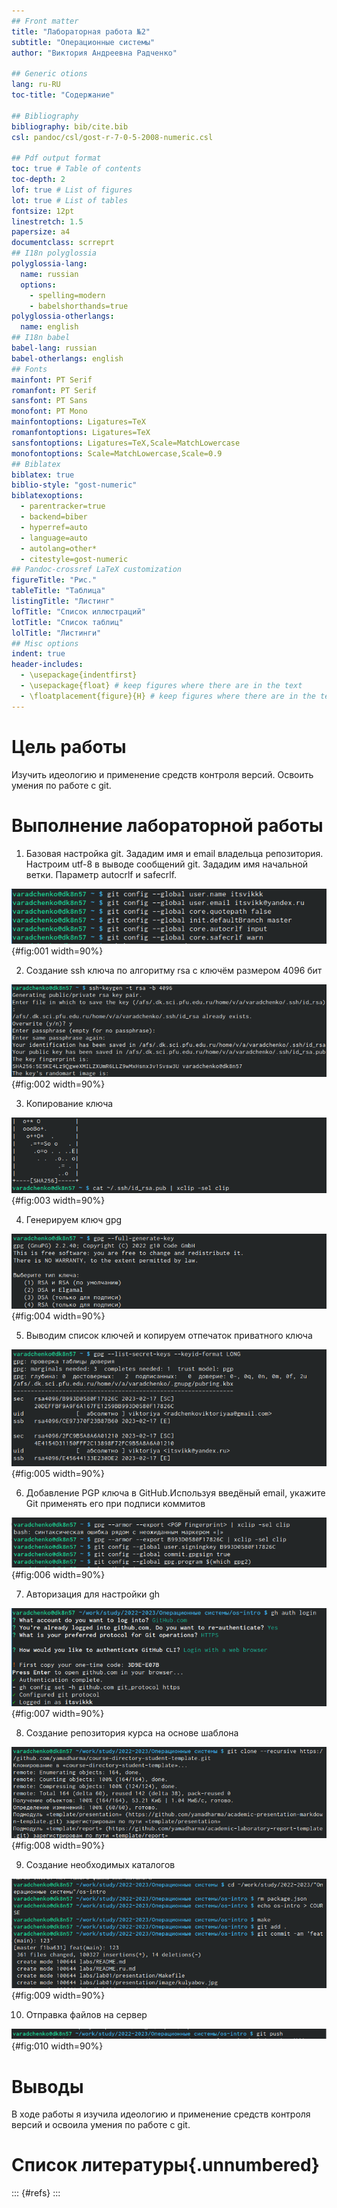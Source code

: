 ```yaml
---
## Front matter
title: "Лабораторная работа №2"
subtitle: "Операционные системы"
author: "Виктория Андреевна Радченко"

## Generic otions
lang: ru-RU
toc-title: "Содержание"

## Bibliography
bibliography: bib/cite.bib
csl: pandoc/csl/gost-r-7-0-5-2008-numeric.csl

## Pdf output format
toc: true # Table of contents
toc-depth: 2
lof: true # List of figures
lot: true # List of tables
fontsize: 12pt
linestretch: 1.5
papersize: a4
documentclass: scrreprt
## I18n polyglossia
polyglossia-lang:
  name: russian
  options:
	- spelling=modern
	- babelshorthands=true
polyglossia-otherlangs:
  name: english
## I18n babel
babel-lang: russian
babel-otherlangs: english
## Fonts
mainfont: PT Serif
romanfont: PT Serif
sansfont: PT Sans
monofont: PT Mono
mainfontoptions: Ligatures=TeX
romanfontoptions: Ligatures=TeX
sansfontoptions: Ligatures=TeX,Scale=MatchLowercase
monofontoptions: Scale=MatchLowercase,Scale=0.9
## Biblatex
biblatex: true
biblio-style: "gost-numeric"
biblatexoptions:
  - parentracker=true
  - backend=biber
  - hyperref=auto
  - language=auto
  - autolang=other*
  - citestyle=gost-numeric
## Pandoc-crossref LaTeX customization
figureTitle: "Рис."
tableTitle: "Таблица"
listingTitle: "Листинг"
lofTitle: "Список иллюстраций"
lotTitle: "Список таблиц"
lolTitle: "Листинги"
## Misc options
indent: true
header-includes:
  - \usepackage{indentfirst}
  - \usepackage{float} # keep figures where there are in the text
  - \floatplacement{figure}{H} # keep figures where there are in the text
---
```


# Цель работы

Изучить идеологию и применение средств контроля версий. Освоить умения по работе с git.

# Выполнение лабораторной работы

1. Базовая настройка git. Зададим имя и email владельца репозитория. Настроим utf-8 в выводе сообщений git. Зададим имя начальной ветки. Параметр autocrlf и safecrlf.

![рис.1](image/lab2-1.png){#fig:001 width=90%}

2. Создание ssh ключа по алгоритму rsa с ключём размером 4096 бит

![рис.2](image/lab2-2.png){#fig:002 width=90%}

3. Копирование ключа

![рис.3](image/lab2-3.png){#fig:003 width=90%}

4. Генерируем ключ gpg

![рис.4](image/lab2-4.png){#fig:004 width=90%}

5. Выводим список ключей и копируем отпечаток приватного ключа

![рис.5](image/lab2-5.png){#fig:005 width=90%}

6. Добавление PGP ключа в GitHub.Используя введёный email, укажите Git применять его при подписи коммитов

![рис.6](image/lab2-6.png){#fig:006 width=90%}

7. Авторизация для настройки gh

![рис.7](image/lab2-7.png){#fig:007 width=90%}

8. Создание репозитория курса на основе шаблона

![рис.8](image/lab2-8.png){#fig:008 width=90%}

9. Создание необходимых каталогов

![рис.9](image/lab2-9.png){#fig:009 width=90%}

10. Отправка файлов на сервер

![рис.10](image/lab2-10.png){#fig:010 width=90%}

# Выводы

В ходе работы я изучила идеологию и применение средств контроля версий и освоила умения по работе с git.

# Список литературы{.unnumbered}

::: {#refs}
:::
